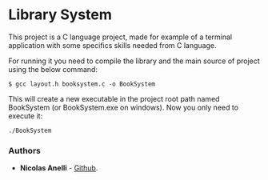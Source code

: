 # Library System

This project is a C language project, made for example of a terminal application with some specifics skills needed from C language.

For running it you need to compile the library and the main source of project using the below command:
```
$ gcc layout.h booksystem.c -o BookSystem
```

This will create a new executable in the project root path named BookSystem (or BookSystem.exe on windows). Now you only need to execute it:

```
./BookSystem
```

### Authors
* **Nicolas Anelli** - [Github](https://github.com/NicolasAnelli).

